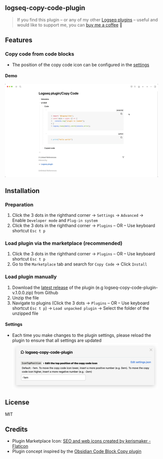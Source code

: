 ## logseq-copy-code-plugin
> If you find this plugin – or any of my other [Logseq plugins](https://github.com/vyleung?tab=repositories&q=logseq&type=source) – useful and would like to support me, you can [buy me a coffee](https://www.buymeacoffee.com/vyleung) 🙂

## Features
### Copy code from code blocks
- The position of the copy code icon can be configured in the [settings](#settings)
#### Demo
![logseq-copy-code-plugin main demo](screenshots/logseq_copy_code_main_demo.gif)  

## Installation
### Preparation
1. Click the 3 dots in the righthand corner → `Settings` → `Advanced` → Enable `Developer mode` and `Plug-in system`
2. Click the 3 dots in the righthand corner → `Plugins` – OR – Use keyboard shortcut `Esc t p`

### Load plugin via the marketplace (recommended)
1. Click the 3 dots in the righthand corner → `Plugins` – OR – Use keyboard shortcut `Esc t p`
2. Go to the `Marketplace` tab and search for `Copy Code` → Click `Install`

### Load plugin manually
1. Download the [latest release](https://github.com/vyleung/logseq-copy-code-plugin/releases) of the plugin (e.g logseq-copy-code-plugin-v.1.0.0.zip) from Github
2. Unzip the file
3. Navigate to plugins (Click the 3 dots → `Plugins` – OR – Use keyboard shortcut `Esc t p`) → `Load unpacked plugin` → Select the folder of the unzipped file

#### Settings
- Each time you make changes to the plugin settings, please reload the plugin to ensure that all settings are updated  
![logseq-copy-code-plugin settings](screenshots/logseq_copy_code_settings.png)

## License
MIT

## Credits
- Plugin Marketplace Icon: <a href="https://www.flaticon.com/free-icons/seo-and-web" title="seo and web icons">SEO and web icons created by kerismaker - Flaticon</a>
- Plugin concept inspired by the [Obsidian Code Block Copy plugin](https://github.com/jdbrice/obsidian-code-block-copy)
